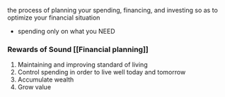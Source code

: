 the process of planning your spending, financing, and investing so as to optimize your financial situation
- spending only on what you NEED

### Rewards of Sound [[Financial planning]]
1. Maintaining and improving standard of living
2. Control spending in order to live well today and tomorrow
3. Accumulate wealth
4. Grow value